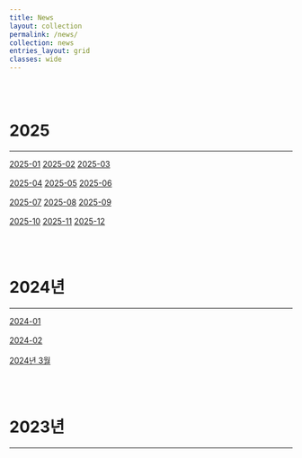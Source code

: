 ```yaml
---
title: News
layout: collection
permalink: /news/
collection: news
entries_layout: grid
classes: wide
---
```


<br><br>
# 2025
---
<a href="#" class="btn btn--success">2025-01</a>
<a href="#" class="btn btn--success">2025-02</a>
<a href="#" class="btn btn--success">2025-03</a>
<br>
<br>
<a href="#" class="btn btn--success">2025-04</a>
<a href="#" class="btn btn--success">2025-05</a>
<a href="#" class="btn btn--success">2025-06</a>
<br>
<br>
<a href="#" class="btn btn--success">2025-07</a>
<a href="#" class="btn btn--success">2025-08</a>
<a href="#" class="btn btn--success">2025-09</a>
<br>
<br>
<a href="#" class="btn btn--success">2025-10</a>
<a href="#" class="btn btn--success">2025-11</a>
<a href="#" class="btn btn--success">2025-12</a>
<br>

<br><br>
# 2024년
---
<a href="https://bjlim413.github.io/news/2024/2024-11-15-news/" class="btn btn--success">2024-01</a>
<br>
<br>
<a href="#" class="btn btn--success">2024-02</a>
<br>
<br>
<a href="#" class="btn btn--success">2024년 3월</a>
<br>

<br><br>
# 2023년
---
